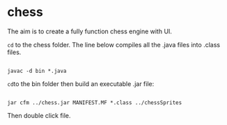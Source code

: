 # chess
The aim is to create a fully function chess engine with UI.

`cd` to the chess folder.
The line below compiles all the .java files into .class files.
```shell

javac -d bin *.java

```

`cd`to the bin folder then build an executable .jar file:


```shell

jar cfm ../chess.jar MANIFEST.MF *.class ../chessSprites

```

Then double click file.